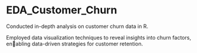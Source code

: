 # EDA_Customer_Churn
Conducted in-depth analysis on customer churn data in R. 

Employed data visualization techniques to reveal insights into churn factors, enabling data-driven strategies for customer retention.
